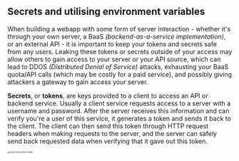 ## Secrets and utilising environment variables

When building a webapp with some form of server interaction - whether it's through your own server, a BaaS *(backend-as-a-service implementation)*, or an external API - it is important to keep your tokens and secrets safe from any users. Leaking these tokens or secrets outside of your access may allow others to gain access to your server or your API source, which can lead to DDOS *(Distributed Denial of Service)* attacks, exhausting your BaaS quota/API calls (which may be costly for a paid service), and possibly giving attackers a gateway to gain access your server. 

**Secrets**, or **tokens**, are keys provided to a client to access an API or backend service. Usually a client service requests access to a server with a username and password. After the server receives this information and can verify you're a user of this service, it generates a token and sends it back to the client. The client can then send this token through HTTP request headers when making requests to the server, and the server can safely send back requested data when verifying that it gave out this token. 

<img src="/home/atude/Desktop/client-server-img.png" alt="client-server-token-model" style="zoom:30%;" />